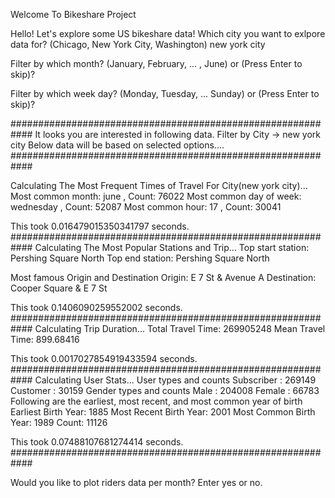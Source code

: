 Welcome To Bikeshare Project

Hello! Let's explore some US bikeshare data!
Which city you want to exlpore data for? (Chicago, New York City, Washington)
new york city

Filter by which month? (January, February, ... , June) or (Press Enter to skip)?


Filter by which week day? (Monday, Tuesday, ... Sunday) or (Press Enter to skip)?

############################################################
It looks you are interested in following data.
Filter by City ->  new york city
Below data will be based on selected options....
############################################################

Calculating The Most Frequent Times of Travel For City(new york city)...
Most common month:  june , Count:  76022
Most common day of week:  wednesday , Count:  52087
Most common hour:  17 , Count:  30041

This took 0.016479015350341797 seconds.
############################################################
Calculating The Most Popular Stations and Trip...
Top start station:  Pershing Square North
Top end station:  Pershing Square North

Most famous Origin and Destination
Origin:  E 7 St & Avenue A
Destination:  Cooper Square & E 7 St

This took 0.1406090259552002 seconds.
############################################################
Calculating Trip Duration...
Total Travel Time:  269905248
Mean Travel Time:  899.68416

This took 0.0017027854919433594 seconds.
############################################################
Calculating User Stats...
User types and counts
Subscriber : 269149
Customer : 30159
Gender types and counts
Male : 204008
Female : 66783
Following are the earliest, most recent, and most common year of birth
Earliest Birth Year: 1885
Most Recent Birth Year: 2001
Most Common Birth Year: 1989 Count:  11126

This took 0.07488107681274414 seconds.
############################################################

Would you like to plot riders data per month? Enter yes or no.
